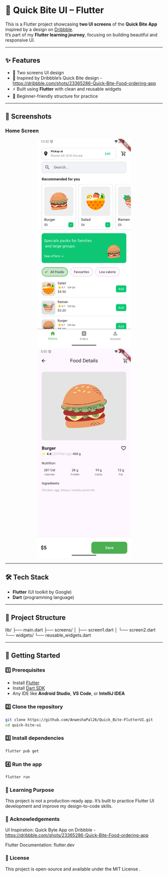 # 🍔 Quick Bite UI – Flutter  

This is a Flutter project showcasing **two UI screens** of the **Quick Bite App** inspired by a design on [Dribbble](https://dribbble.com/).  
It’s part of my **Flutter learning journey**, focusing on building beautiful and responsive UI.  

---

## ✨ Features
- 📱 Two screens UI design  
- 🎨 Inspired by Dribbble’s Quick Bite design  - https://dribbble.com/shots/23365286-Quick-Bite-Food-ordering-app
- ⚡ Built using **Flutter** with clean and reusable widgets  
- 🚀 Beginner-friendly structure for practice  

---

## 📸 Screenshots  
### Home Screen  
<p align="center">
  <img src="assets/screenshots/home.png" width="300"/>
  <img src="assets/screenshots/product.png" width="300"/>
</p>

---

## 🛠️ Tech Stack
- **Flutter** (UI toolkit by Google)  
- **Dart** (programming language)  

---

## 📂 Project Structure
lib/
├── main.dart
├── screens/
│ ├── screen1.dart
│ └── screen2.dart
└── widgets/
└── reusable_widgets.dart


---

## 🚀 Getting Started  

### 1️⃣ Prerequisites
- Install [Flutter](https://docs.flutter.dev/get-started/install)  
- Install [Dart SDK](https://dart.dev/get-dart)  
- Any IDE like **Android Studio**, **VS Code**, or **IntelliJ IDEA**  

### 2️⃣ Clone the repository
```bash
git clone https://github.com/AnweshaPal26/Quick_Bite-FlutterUI.git
cd quick-bite-ui
```

### 3️⃣ Install dependencies
```bash
flutter pub get
```

### 4️⃣ Run the app
``` bash
flutter run
```

### 📖 Learning Purpose

This project is not a production-ready app.
It’s built to practice Flutter UI development and improve my design-to-code skills.

### 🙌 Acknowledgements

UI Inspiration: Quick Byte App on Dribbble - https://dribbble.com/shots/23365286-Quick-Bite-Food-ordering-app

Flutter Documentation: flutter.dev

### 📜 License

This project is open-source and available under the MIT License
.





